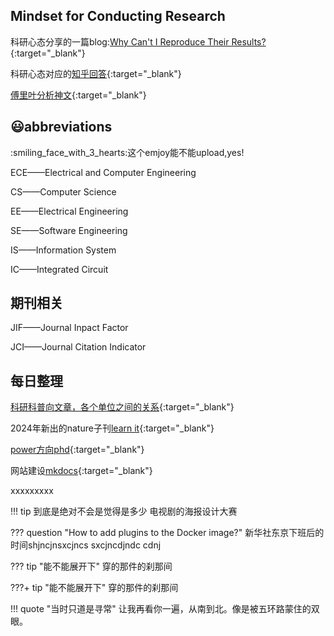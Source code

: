 ## Mindset for Conducting Research

科研心态分享的一篇blog:[Why Can't I Reproduce Their Results?](https://theorangeduck.com/page/reproduce-their-results){:target="_blank"}

科研心态对应的[知乎回答](https://www.zhihu.com/question/364269312/answer/3107942044){:target="_blank"}


[傅里叶分析神文](https://www.zhihu.com/search?type=content&q=Heinrich){:target="_blank"}

## :smiley:abbreviations

<!--这里都是缩写 -->
:smiling_face_with_3_hearts:这个emjoy能不能upload,yes!

ECE——Electrical and Computer Engineering

CS——Computer Science

EE——Electrical Engineering

SE——Software Engineering

IS——Information System

IC——Integrated Circuit 

## 期刊相关

JIF——Journal Inpact Factor

JCI——Journal Citation Indicator

## 每日整理

[科研科普向文章，各个单位之间的关系](https://zhuanlan.zhihu.com/p/347071525){:target="_blank"}

2024年新出的nature子刊[learn it](https://www.nature.com/natrevelectreng/){:target="_blank"}

[power方向phd](https://www.zhihu.com/question/53550296){:target="_blank"}

网站建设[mkdocs](https://squidfunk.github.io/mkdocs-material/getting-started/){:target="_blank"}

xxxxxxxxx

!!! tip
    到底是绝对不会是觉得是多少
    电视剧的海报设计大赛

??? question "How to add plugins to the Docker image?"
    新华社东京下班后的时间shjncjnsxcjncs
    sxcjncdjndc
    cdnj

??? tip "能不能展开下"
    穿的那件的刹那间

???+ tip "能不能展开下"
    穿的那件的刹那间

!!! quote "当时只道是寻常"
    让我再看你一遍，从南到北。像是被五环路蒙住的双眼。